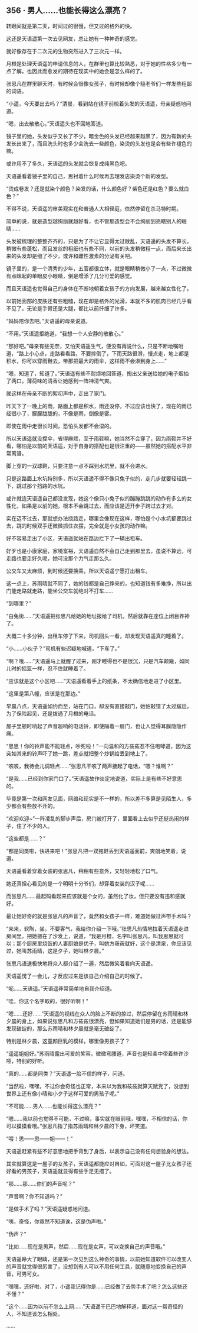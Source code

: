 ## 356 · 男人……也能长得这么漂亮？

转眼间就是第二天，时间过的很慢，但又过的格外的快。

这还是天语遥第一次去见网友，总让她有一种神奇的感觉。

就好像存在于二次元的生物突然进入了三次元一样。

月橙是处理天语遥的申请信息的人，在群里也算比较熟悉，对于她的性格多少有一点了解，也因此而愈发的期待在现实中的她会是怎么样的了。

张思凡在群里聊天时，有时候会很像女孩子，有时候却像个糙老爷们一样发些粗鄙的词语。

“小遥，今天要出去吗？”清晨，看到站在镜子前梳着头发的天语遥，母亲疑惑地问道。

“嗯，出去散散心。”天语遥头也不回地答道。

镜子里的她，头发似乎又长了不少，暗金色的头发已经越来越黑了，因为有新的头发长出来了，而且洗头时也多少会洗去一些颜色，染烫的头发也是会有些许褪色的嘛。

或许用不了多久，天语遥的头发就会恢复成纯黑色吧。

天语遥看着镜子里的自己，思衬着什么时候再去理发店染烫个新的发型。

“烫成卷发？还是就染个颜色？染发的话，什么颜色好？紫色还是红色？要么就白色？”

不得不说，天语遥的审美观实在和普通人大相径庭，依然停留在杀马特时期。

简单的说，就是造型越绚丽就越好看，也不管那造型会不会绚丽到亮瞎别人的眼睛……

头发被梳理的整整齐齐的，只是为了不让它显得太过散乱，天语遥的头发不算长，稍微有些蓬松，而且发丝的粗细也有些不同，以前的头发稍微粗一点，而后来长出来的头发却是细了不少，或许和雌性激素的分泌有关吧。

镜子里的，是一个清秀的少年，五官都很立体，就是眼睛稍微小了一点，不过微微有点眯起的单眼皮小眼睛，倒是增添了几分可爱的感觉。

而且天语遥也觉得自己的身体在不断地朝着女孩子的方向发展，越来越女性化了。

以前她面部的皮肤还有些粗糙，现在却是格外的光滑，本就不多的肌肉已经几乎看不见了，无论是手臂还是大腿，都比以前纤细了许多。

“妈妈陪你去吧。”天语遥的母亲说道。

“不用。”天语遥拒绝道，“我想一个人安静的散散心。”

“那好吧。”母亲有些无奈，又怕天语遥生气，便没有再说什么，只是不断地嘱咐道，“路上小心点，走路看看路，不要摔倒了，下雨天路很滑，慢点走，地上都是积水，你可以穿雨鞋去，带那把最大的雨伞，这样雨不会淋到身上……”

“嗯，知道了，知道了。”天语遥有些不耐烦地回答道，掏出父亲送给她的电子烟抽了两口，薄荷味的清香让她感到一阵神清气爽。

就这样在母亲不断的絮叨声中，走出了家门。

昨天下了一晚上的雨，路面上都是积水，雨还没停，不过应该也快了，现在的雨已经很小了，朦朦胧胧的，不像是雨，倒像是雾。

即使在雨中走很长时间，恐怕头发都不会湿的。

所以天语遥就没撑伞，省得麻烦，至于雨鞋嘛，她当然不会穿了，因为雨鞋并不好看，哪怕是以前的天语遥，对于自身的搭配也是很注重的——虽然她的搭配水平非常离谱。

脚上穿的一双球鞋，只要注意一点不踩到水坑里，就不会进水。

只是这路面上水坑特别多，所以天语遥不得不像只兔子似的，走几步就要轻轻跳一下，跳过那个挡路的水坑。

或许就连天语遥自己都没发现，她这个像只小兔子似的蹦蹦跳跳的动作有多么的女性化，如果是以前的她，根本不会跳过去，而应该是迈开步子跨过去才对。

实在迈不过去，那就想办法绕路走，哪里会像现在这样，哪怕是个小水坑都要跳过去，跳的时候双手还微微抓住衣摆，完全就是小女孩的动作嘛。

好不容易走出了小区，天语遥就站在路边拦下了一辆出租车。

好歹也是小康家庭，家境富裕，天语遥自然不会自己走到那里去，虽说不算远，可走路也要走好久呢，她可没那个力气走那么久。

公交车又太麻烦，到时候还要换乘，所以天语遥宁愿打出租车。

这一点上，苏雨晴就不同了，她的钱都是自己挣来的，也知道钱有多难挣，所以出门能走路就走路，能坐公交车就绝对不打车……

“到哪里？”

“白兔街……”天语遥把张思凡给她的地址报给了司机，然后就靠在座位上闭目养神了。

大概二十多分钟，出租车停了下来，司机回头一看，却发现天语遥真的睡着了。

“小……小伙子？”司机有些迟疑地喊道，“下车了。”

“啊？哦……”天语遥马上就醒了过来，刚才睡得也不是很沉，只是汽车颠簸，如同儿时的摇篮一样，忍不住就睡着了。

“应该就是这个小区吧……”天语遥看着手上的纸条，不太确信地走进了小区里。

“这里是第八幢，应该是在那边。”

早晨八点，天语遥如约而至，站在门口，却没有直接敲门，她怕敲错了太过尴尬，为了保险起见，还是拨通了月橙的电话。

屋子里顿时响起了声音超响的电话铃，即使隔着一扇门，也让人觉得耳膜隐隐作痛。

“思思！你的铃声能不能轻点，吵死啦！”一向温和的方莜莜忍不住咆哮道，因为这突如其来的铃声吓了她一跳，差点就把整个炒锅给丢到地上了。

“咳咳，我待会儿调轻点……”张思凡干咳了两声接起了电话，“喂？谁啊？”

“是我……已经到你家门口了。”天语遥故作淡定地说道，实际上是有些不好意思的。

毕竟是第一次和网友见面，网络和现实是不一样的，所以差不多算是见陌生人，多少都会有些放不开的。

“欢迎欢迎~”一阵凌乱的脚步声后，房门被打开了，里面看上去似乎还挺热闹的样子，住了不少的人。

“这些都是……？”

“都是同类啦，快进来吧！”张思凡把一双拖鞋丢到天语遥面前，爽朗地笑着，说道。

天语遥看着穿着女装的张思凡，稍稍有些意外，又轻轻地松了口气。

她还真担心看见的是一个明明十分爷们，却穿着女装的汉子呢……

而张思凡……最起码看起来应该就是个女的，虽然化了妆，但只要没有违和感就好。

最让她好奇的就是张思凡的声音了，竟然和女孩子一样，难道她做过声带手术吗？

“来来，软陶，坐，不要客气，我给你介绍一下哦。”张思凡热情地拉着天语遥走进房间里，把她摁在了沙发上，说道，“我是月橙，名字叫张思凡，叫我思思就可以；那个厨房里烧饭的人妻厨娘是优子，叫她方莜莜就好，这个是清泉，你应该见过，她叫苏雨晴，这是夕子，她叫林夕晨。”

张思凡语速极快地将众人都介绍了一遍，然后微笑着看向天语遥。

天语遥愣了一会儿，才反应过来是该自己介绍自己的时候了。

“呃……天语遥。”天语遥非常简单地自我介绍道。

“哇，你这个名字取的，很好听啊！”

“嗯……还好……”天语遥的视线在众人的脸上不断的掠过，然后停留在苏雨晴和林夕晨的身上，如果说张思凡和方莜莜很漂亮，但如果知道她们是男的话，还是能够发现破绽的，那么苏雨晴和林夕晨就是毫无破绽了。

特别是林夕晨，这童颜巨乳的模样，哪里像男孩子了？

“遥遥姐姐好。”苏雨晴露出可爱的笑容，微微弯腰道，声音也是轻柔中带着些许沙哑，特别的好听。

“真的……都是同类？”天语遥一脸不信的样子，问道。

“当然啦，嘿嘿，不过你会奇怪也正常，本来以为我和莜莜就算天赋党了，没想到世界上还有像小晴和小夕子这样可爱的男孩子呢。”

“不可能……男人……也能长得这么漂亮？”

“嗯……我以前也觉得不可能，不过嘛，事实就在眼前哦，嘿嘿，不相信的话，你可以摸摸看哦。”张思凡指了指苏雨晴和林夕晨的下身，坏笑道。

“喂！思——思——姐——！”

天语遥赶紧有些不好意思地把手背到了身后，以表示自己没有任何想验身的想法。

其实就算这是一屋子的女孩子，天语遥都能应对自如，可面对这一屋子比女孩子还好看的男孩子，天语遥就显得有些手足无措了。

“那……那……你们的声音呢？”

“声音啊？你不知道吗？”

“是做手术了吗？”天语遥疑惑地问道。

“咦，奇怪，你竟然不知道诶，这是伪声啦。”

“伪声？”

“比如……现在是男声，然后……现在是女声，可以变换自己的声音哦。”

天语遥睁大了眼睛，还是第一次见到这么神奇的事情，以前她知道软件可以改变人的声音就觉得很厉害了，没想到有人可以不用任何工具，就随意地变换自己的声音，可男可女。

“嘿嘿，还好啦，对了，小遥我记得你是……已经做了去势手术了吧？怎么这些还不懂？”

“这个……因为以前不怎么上网……”天语遥干巴巴地解释道，面对这一帮奇怪的人，不知道该怎么相处。

……
